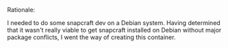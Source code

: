 Rationale:

I needed to do some snapcraft dev on a Debian system.  Having determined that it wasn't really viable to get snapcraft installed on Debian without major package conflicts, I went the way of creating this container.



